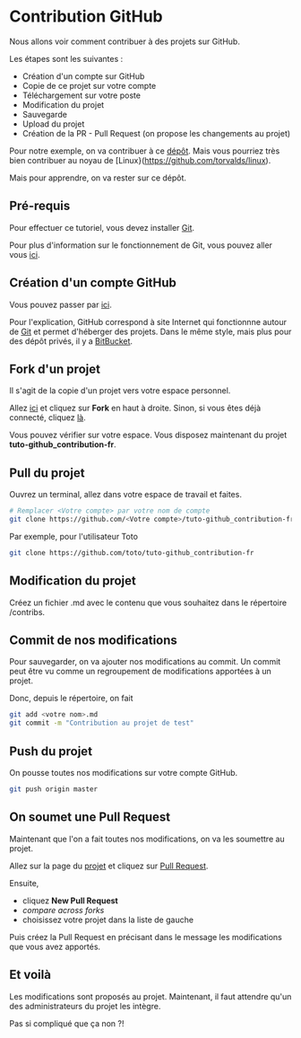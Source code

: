 # Contribution GitHub

Nous allons voir comment contribuer à des projets sur GitHub.

Les étapes sont les suivantes :
* Création d'un compte sur GitHub
* Copie de ce projet sur votre compte
* Téléchargement sur votre poste
* Modification du projet
* Sauvegarde
* Upload du projet
* Création de la PR - Pull Request (on propose les changements au projet)

Pour notre exemple, on va contribuer à ce [dépôt](https://github.com/Picta-it/tuto-github_contribution-fr).
Mais vous pourriez très bien contribuer au noyau de [Linux}(https://github.com/torvalds/linux).

Mais pour apprendre, on va rester sur ce dépôt.

## Pré-requis
Pour effectuer ce tutoriel, vous devez installer [Git](http://git-scm.com/download).

Pour plus d'information sur le fonctionnement de Git, vous pouvez aller vous [ici](https://github.com/Picta-it/tuto-git-fr).

## Création d'un compte GitHub

Vous pouvez passer par [ici](https://github.com/join).

Pour l'explication, GitHub correspond à site Internet qui fonctionnne autour de [Git](http://git-scm.com/) et permet d'héberger des projets. Dans le même style, mais plus pour des dépôt privés, il y a [BitBucket](https://bitbucket.org/).

## Fork d'un projet
Il s'agit de la copie d'un projet vers votre espace personnel.

Allez [ici](https://github.com/Picta-it/tuto-github_contribution-fr) et cliquez sur **Fork** en haut à droite.
Sinon, si vous êtes déjà connecté, cliquez [là](https://github.com/Picta-it/tuto-github_contribution-fr/fork).

Vous pouvez vérifier sur votre espace. Vous disposez maintenant du projet **tuto-github_contribution-fr**.

## Pull du projet
Ouvrez un terminal, allez dans votre espace de travail et faites.
```sh
# Remplacer <Votre compte> par votre nom de compte
git clone https://github.com/<Votre compte>/tuto-github_contribution-fr
```

Par exemple, pour l'utilisateur Toto
```sh
git clone https://github.com/toto/tuto-github_contribution-fr
```

## Modification du projet
Créez un fichier **<votre nom>**.md avec le contenu que vous souhaitez dans le répertoire /contribs.

## Commit de nos modifications
Pour sauvegarder, on va ajouter nos modifications au commit.
Un commit peut être vu comme un regroupement de modifications apportées à un projet.

Donc, depuis le répertoire, on fait
```sh
git add <votre nom>.md
git commit -m "Contribution au projet de test"
```

## Push du projet
On pousse toutes nos modifications sur votre compte GitHub.

```sh
git push origin master
```

## On soumet une Pull Request
Maintenant que l'on a fait toutes nos modifications, on va les soumettre au projet.

Allez sur la page du [projet](https://github.com/Picta-it/tuto-github_contribution-fr) et cliquez sur [Pull Request](https://github.com/Picta-it/tuto-github_contribution-fr/pulls).

Ensuite,
* cliquez **New Pull Request**
* *compare across forks*
* choisissez votre projet dans la liste de gauche

Puis créez la Pull Request en précisant dans le message les modifications que vous avez apportés.

## Et voilà
Les modifications sont proposés au projet. Maintenant, il faut attendre qu'un des administrateurs du projet les intègre.

Pas si compliqué que ça non ?!

